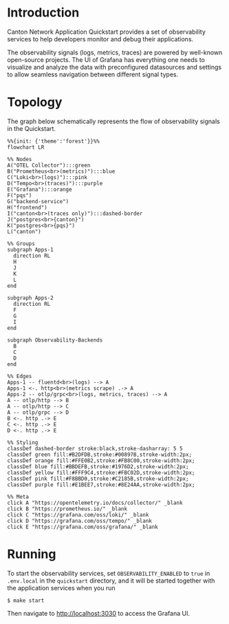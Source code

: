 # Introduction

Canton Network Application Quickstart provides a set of observability services to help developers monitor and debug
their applications.

The observability signals (logs, metrics, traces) are powered by well-known open-source projects.
The UI of Grafana has everything one needs to visualize and analyze the data with preconfigured datasources and settings
to allow seamless navigation between different signal types.

# Topology
The graph below schematically represents the flow of observability signals in the Quickstart.

```mermaid
%%{init: {'theme':'forest'}}%%
flowchart LR

%% Nodes
A("OTEL Collector"):::green
B("Prometheus<br>(metrics)"):::blue
C("Loki<br>(logs)"):::pink
D("Tempo<br>(traces)"):::purple
E("Grafana"):::orange
F("pqs")
G("backend-service")
H("frontend")
I("canton<br>(traces only)"):::dashed-border
J("postgres<br>{canton}")
K("postgres<br>{pqs}")
L("canton")

%% Groups
subgraph Apps-1
  direction RL
  H
  J
  K
  L
end

subgraph Apps-2
  direction RL
  F
  G
  I
end

subgraph Observability-Backends
  B
  C
  D
end

%% Edges
Apps-1 -- fluentd<br>(logs) --> A
Apps-1 <-. http<br>(metrics scrape) .-> A
Apps-2 -- otlp/grpc<br>(logs, metrics, traces) --> A
A -- otlp/http --> B
A -- otlp/http --> C
A -- otlp/grpc --> D
B <-. http .-> E
C <-. http .-> E
D <-. http .-> E

%% Styling
classDef dashed-border stroke:black,stroke-dasharray: 5 5
classDef green fill:#B2DFDB,stroke:#00897B,stroke-width:2px;
classDef orange fill:#FFE0B2,stroke:#FB8C00,stroke-width:2px;
classDef blue fill:#BBDEFB,stroke:#1976D2,stroke-width:2px;
classDef yellow fill:#FFF9C4,stroke:#FBC02D,stroke-width:2px;
classDef pink fill:#F8BBD0,stroke:#C2185B,stroke-width:2px;
classDef purple fill:#E1BEE7,stroke:#8E24AA,stroke-width:2px;

%% Meta
click A "https://opentelemetry.io/docs/collector/" _blank
click B "https://prometheus.io/" _blank
click C "https://grafana.com/oss/loki/" _blank
click D "https://grafana.com/oss/tempo/" _blank
click E "https://grafana.com/oss/grafana/" _blank
```

# Running

To start the observability services, set ``OBSERVABILITY_ENABLED`` to ``true`` in ``.env.local`` in the ``quickstart`` directory, and it will be started together with the application services when you run
```shell
$ make start
```

Then navigate to [http://localhost:3030](http://localhost:3030) to access the Grafana UI.
